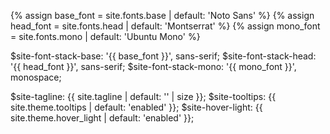 {% assign base_font = site.fonts.base | default: 'Noto Sans' %}
{% assign head_font = site.fonts.head | default: 'Montserrat' %}
{% assign mono_font = site.fonts.mono | default: 'Ubuntu Mono' %}

$site-font-stack-base: '{{ base_font }}', sans-serif;
$site-font-stack-head: '{{ head_font }}', sans-serif;
$site-font-stack-mono: '{{ mono_font }}', monospace;

$site-tagline: {{ site.tagline | default: '' | size }};
$site-tooltips: {{ site.theme.tooltips | default: 'enabled' }};
$site-hover-light: {{ site.theme.hover_light | default: 'enabled' }};
